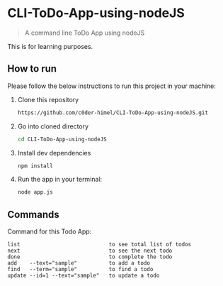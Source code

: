 # CLI-ToDo-App-using-nodeJS

> A command line ToDo App using nodeJS

This is for learning purposes.

## How to run

Please follow the below instructions to run this project in your machine:

1. Clone this repository
   ```sh
   https://github.com/c0der-himel/CLI-ToDo-App-using-nodeJS.git
   ```
2. Go into cloned directory
   ```sh
   cd CLI-ToDo-App-using-nodeJS
   ```
3. Install dev dependencies
   ```sh
   npm install
   ```
4. Run the app in your terminal:
   ```sh
   node app.js
   ```

## Commands

Command for this Todo App:

```
list                            to see total list of todos
next                            to see the next todo
done                            to complete the todo
add    --text="sample"          to add a todo
find   --term="sample"          to find a todo
update --id=1 --text="sample"   to update a todo
```
